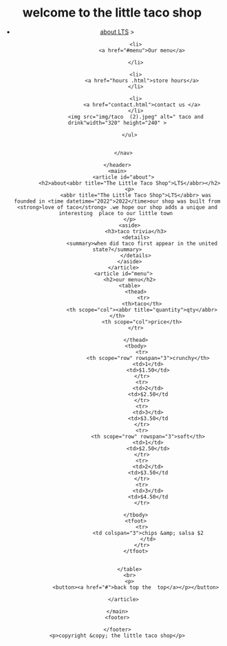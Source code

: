 <!DOCTYPE html>
<html lang="en">
<head>
    <meta charset="UTF-8">
    <meta name="viewport" content="width=device-width, initial-scale=1.0">
    <meta name="author" content="thony">
    <meta name="description" content="this web page is about THE LITTLE TACO SHOP">
    <link rel="icon" href="taco  (1).jpeg">
    <link rel="stylesheet" href="css/style.css">
    <title>Document</title>
</head>
<body>
    <header>
        <h1>welcome to the little taco shop</h1>
        <nav>
            <ul>
                <li>
                    <a href="#about">about LTS</a>
                    >
                </li>
    
                <li>
                    <a href="#menu">Our menu</a>
                    
                </li>
    
                <li>
                    <a href="hours .html">store hours</a>
                </li>
    
                <li>
                    <a href="contact.html">contact us </a>
                </li>
                <img src="img/taco  (2).jpeg" alt=" taco and drink"width="320" height="240" >
    
            </ul>
            

        </nav>
       
    </header>
    <main>
        <article id="about">
            <h2>about<abbr title="The Little Taco Shop">LTS</abbr></h2>
            <p>
                <abbr title="The Little Taco Shop">LTS</abbr> was founded in <time datetime="2022">2022</time>our shop was built from <strong>love of taco</strong> .we hope our shop adds a unique and interesting  place to our little town 
            </p>
            <aside>
                <h3>taco trivia</h3>
                <details>
                    <summary>when did taco first appear in the united state?</summary>
                </details>
            </aside>
        </article>
        <article id="menu">
            <h2>our menu</h2>
            <table>
                <thead>
                     <tr>
                    <th>taco</th>
                    <th scope="col"><abbr title="quantity">qty</abbr></th>
                    <th scope="col">price</th>
                </tr>
                    
                </thead>
                <tbody>
                    <tr>
                        <th scope="row" rowspan="3">crunchy</th>
                        <td>1</td>
                        <td>$1.50</td>
                    </tr>
                    <tr>
                        <td>2</td>
                        <td>$2.50</td
                    </tr>
                    <tr>
                        <td>3</td>
                        <td>$3.50</td
                    </tr>
                    <tr>
                        <th scope="row" rowspan="3">soft</th>
                        <td>1</td>
                        <td>$2.50</td>
                    </tr>
                    <tr>
                        <td>2</td>
                        <td>$3.50</td
                    </tr>
                    <tr>
                        <td>3</td>
                        <td>$4.50</td
                    </tr>
                   
                </tbody>
                <tfoot>
                    <tr>
                        <td colspan="3">chips &amp; salsa $2
                        </td>
                    </tr>
                </tfoot>
               

            </table>
            <br>
            <p>
                <button><a href="#">back top the  top</a></p></button>

        </article>

    </main>
    <footer>

    </footer>
    <p>copyright &copy; the little taco shop</p>

    
</body>
</html>


